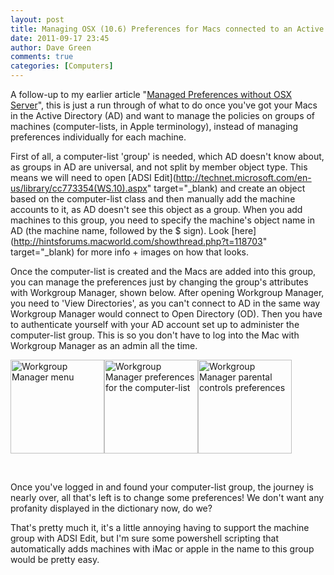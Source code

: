 ```yaml
---
layout: post
title: Managing OSX (10.6) Preferences for Macs connected to an Active Directory domain
date: 2011-09-17 23:45
author: Dave Green
comments: true
categories: [Computers]
---
```

A follow-up to my earlier article "<a title="MacOSX (10.6), Managed Preferences without OSX Server" href="http://tookitaway.co.uk/macosx-10-6-managed-preferences-without-osx-server/">Managed Preferences without OSX Server</a>", this is just a run through of what to do once you've got your Macs in the Active Directory (AD) and want to manage the policies on groups of machines (computer-lists, in Apple terminology), instead of managing preferences individually for each machine.

First of all, a computer-list 'group' is needed, which AD doesn't know about, as groups in AD are universal, and not split by member object type. This means we will need to open [ADSI Edit](http://technet.microsoft.com/en-us/library/cc773354(WS.10).aspx" target="_blank) and create an object based on the computer-list class and then manually add the machine accounts to it, as AD doesn't see this object as a group. When you add machines to this group, you need to specify the machine's object name in AD (the machine name, followed by the $ sign). Look [here](http://hintsforums.macworld.com/showthread.php?t=118703" target="_blank) for more info + images on how that looks.

Once the computer-list is created and the Macs are added into this group, you can manage the preferences just by changing the group's attributes with Workgroup Manager, shown below. After opening Workgroup Manager, you need to 'View Directories', as you can't connect to AD in the same way Workgroup Manager would connect to Open Directory (OD). Then you have to authenticate yourself with your AD account set up to administer the computer-list group. This is so you don't have to log into the Mac with Workgroup Manager as an admin all the time.

[<img class="alignnone size-thumbnail wp-image-289" alt="Workgroup Manager menu" src="http://tookitaway.co.uk/wp-content/uploads/2011/09/Manage10.6PrefsScreenshot02-150x150.png" width="150" height="150" />](http://tookitaway.co.uk/wp-content/uploads/2011/09/Manage10.6PrefsScreenshot02.png)[<img class="alignnone size-thumbnail wp-image-291" alt="Workgroup Manager preferences for the computer-list" src="http://tookitaway.co.uk/wp-content/uploads/2011/09/Manage10.6PrefsScreenshot04-150x150.png" width="150" height="150" />](http://tookitaway.co.uk/wp-content/uploads/2011/09/Manage10.6PrefsScreenshot04.png)[<img class="alignnone size-thumbnail wp-image-292" alt="Workgroup Manager parental controls preferences" src="http://tookitaway.co.uk/wp-content/uploads/2011/09/Manage10.6PrefsScreenshot05-150x150.png" width="150" height="150" />](http://tookitaway.co.uk/wp-content/uploads/2011/09/Manage10.6PrefsScreenshot05.png)

&nbsp;

Once you've logged in and found your computer-list group, the journey is nearly over, all that's left is to change some preferences! We don't want any profanity displayed in the dictionary now, do we?

That's pretty much it, it's a little annoying having to support the machine group with ADSI Edit, but I'm sure some powershell scripting that automatically adds machines with iMac or apple in the name to this group would be pretty easy.
